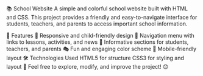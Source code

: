 📚 School Website
A simple and colorful school website built with HTML and CSS. This project provides a friendly and easy-to-navigate interface for students, teachers, and parents to access important school information.

🌟 Features
🎨 Responsive and child-friendly design
📌 Navigation menu with links to lessons, activities, and news
📜 Informative sections for students, teachers, and parents
🎭 Fun and engaging color scheme
📱 Mobile-friendly layout
🛠 Technologies Used
HTML5 for structure
CSS3 for styling and layout
🚀 Feel free to explore, modify, and improve the project! 😊
